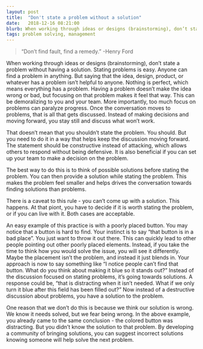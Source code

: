 ```yaml
---
layout: post
title:  "Don't state a problem without a solution"
date:   2018-12-16 08:21:00
blurb: When working through ideas or designs (brainstorming), don’t state a problem without having a solution. 
tags: problem solving, management
---
```


> “Don’t find fault, find a remedy.”
> -Henry Ford

When working through ideas or designs (brainstorming), don’t state a problem without having a solution. Stating problems is easy. Anyone can find a problem in anything. But saying that the idea, design, product, or whatever has a problem isn’t helpful to anyone. Nothing is perfect, which means everything has a problem. Having a problem doesn’t make the idea wrong or bad, but focusing on that problem makes it feel that way. This can be demoralizing to you and your team. More importantly, too much focus on problems can paralyze progress. Once the conversation moves to problems, that is all that gets discussed. Instead of making decisions and moving forward, you stay still and discuss what won’t work.

That doesn’t mean that you shouldn’t state the problem. You should. But you need to do it in a way that helps keep the discussion moving forward. The statement should be constructive instead of attacking, which allows others to respond without being defensive. It is also beneficial if you can set up your team to make a decision on the problem.

The best way to do this is to think of possible solutions before stating the problem. You can then provide a solution while stating the problem. This makes the problem feel smaller and helps drives the conversation towards finding solutions than problems.

There is a caveat to this rule - you can’t come up with a solution. This happens. At that piont, you have to decide if it is worth stating the problem, or if you can live with it. Both cases are acceptable. 

An easy example of this practice is with a poorly placed button. You may notice that a button is hard to find. Your instinct is to say “that button is in a bad place”. You just want to throw it out there. This can quickly lead to other people pointing out other poorly placed elements. Instead, if you take the time to think how you would solve the issue, you will see it differently. Maybe the placement isn’t the problem, and instead it just blends in. Your approach is now to say something like “I notice people can’t find that button. What do you think about making it blue so it stands out?” Instead of the discussion focused on stating problems, it’s going towards solutions. A response could be, “that is distracting when it isn’t needed. What if we only turn it blue after this field has been filled out?” Now instead of a destructive discussion about problems, you have a solution to the problem.

One reason that we don’t do this is because we think our solution is wrong. We know it needs solved, but we fear being wrong. In the above example, you already came to the same conclusion - the colored button was distracting. But you didn’t know the solution to that problem. By developing a community of bringing solutions, you can suggest incorrect solutions knowing someone will help solve the next problem.

